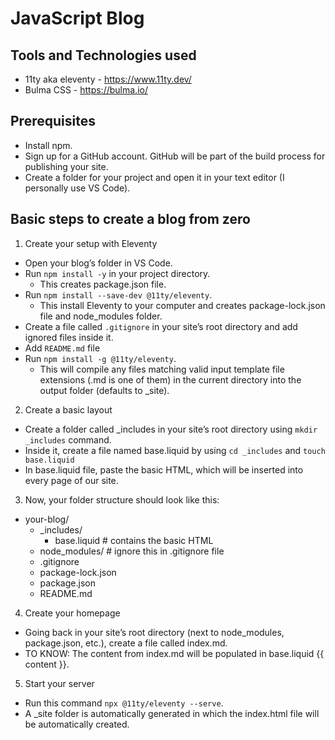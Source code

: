 # JavaScript Blog

## Tools and Technologies used
- 11ty aka eleventy - https://www.11ty.dev/
- Bulma CSS - https://bulma.io/

## Prerequisites
- Install npm.
- Sign up for a GitHub account. GitHub will be part of the build process for publishing your site.
- Create a folder for your project and open it in your text editor (I personally use VS Code).

## Basic steps to create a blog from zero
1. Create your setup with Eleventy
- Open your blog’s folder in VS Code.
- Run ``npm install -y`` in your project directory. 
    * This creates package.json file.
- Run ``npm install --save-dev @11ty/eleventy``. 
    * This install Eleventy to your computer and creates package-lock.json file and node_modules folder.
- Create a file called ``.gitignore`` in your site’s root directory and add ignored files inside it.
- Add ``README.md`` file
- Run ``npm install -g @11ty/eleventy``. 
    * This will compile any files matching valid input template file extensions (.md is one of them) in the current directory into the output folder (defaults to _site).

2. Create a basic layout
- Create a folder called _includes in your site’s root directory using ``mkdir _includes`` command.
- Inside it, create a file named base.liquid by using ``cd _includes`` and ``touch base.liquid``
- In base.liquid file, paste the basic HTML, which will be inserted into every page of our site.

3. Now, your folder structure should look like this:
- your-blog/
    - _includes/
        - base.liquid   # contains the basic HTML 
    - node_modules/     # ignore this in .gitignore file
    - .gitignore
    - package-lock.json 
    - package.json      
    - README.md

4. Create your homepage
- Going back in your site’s root directory (next to node_modules, package.json, etc.), create a file called index.md.
- TO KNOW: The content from index.md will be populated in base.liquid {{ content }}.

5. Start your server
- Run this command ``npx @11ty/eleventy --serve``. 
- A _site folder is automatically generated in which the index.html file will be automatically created.